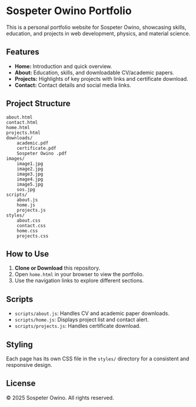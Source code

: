 # Sospeter Owino Portfolio

This is a personal portfolio website for Sospeter Owino, showcasing skills, education, and projects in web development, physics, and material science.

## Features

- **Home:** Introduction and quick overview.
- **About:** Education, skills, and downloadable CV/academic papers.
- **Projects:** Highlights of key projects with links and certificate download.
- **Contact:** Contact details and social media links.

## Project Structure

```
about.html
contact.html
home.html
projects.html
downloads/
    academic.pdf
    certificate.pdf
    Sospeter Owino .pdf
images/
    image1.jpg
    image2.jpg
    image3.jpg
    image4.jpg
    image5.jpg
    sos.jpg
scripts/
    about.js
    home.js
    projects.js
styles/
    about.css
    contact.css
    home.css
    projects.css
```

## How to Use

1. **Clone or Download** this repository.
2. Open `home.html` in your browser to view the portfolio.
3. Use the navigation links to explore different sections.

## Scripts

- `scripts/about.js`: Handles CV and academic paper downloads.
- `scripts/home.js`: Displays project list and contact alert.
- `scripts/projects.js`: Handles certificate download.

## Styling

Each page has its own CSS file in the `styles/` directory for a consistent and responsive design.

## License

&copy; 2025 Sospeter Owino. All rights reserved.
